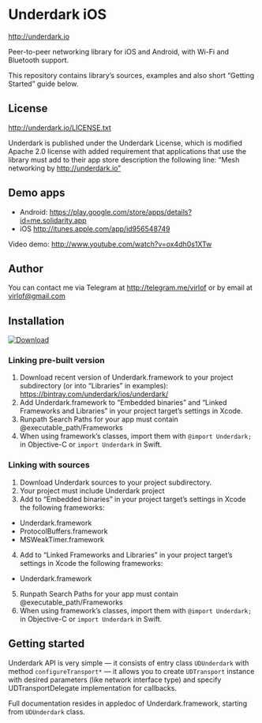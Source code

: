 # Underdark iOS
http://underdark.io

Peer-to-peer networking library for iOS and Android, with Wi-Fi and Bluetooth support.

This repository contains library’s sources, examples and also short “Getting Started” guide below.

## License
http://underdark.io/LICENSE.txt

Underdark is published under the Underdark License, which is modified Apache 2.0 license with added requirement that applications that use the library must add to their app store description the following line: “Mesh networking by http://underdark.io”

## Demo apps
* Android: https://play.google.com/store/apps/details?id=me.solidarity.app
* iOS http://itunes.apple.com/app/id956548749

Video demo: http://www.youtube.com/watch?v=ox4dh0s1XTw

## Author
You can contact me via Telegram at http://telegram.me/virlof or by email at virlof@gmail.com

## Installation
[ ![Download](https://api.bintray.com/packages/underdark/ios/underdark/images/download.svg) ](https://bintray.com/underdark/ios/underdark/_latestVersion)

### Linking pre-built version
1. Download recent version of Underdark.framework to your project subdirectory (or into “Libraries” in examples): https://bintray.com/underdark/ios/underdark/
2. Add Underdark.framework to “Embedded binaries” and “Linked Frameworks and Libraries” in your project target’s settings in Xcode.
3. Runpath Search Paths for your app must contain @executable_path/Frameworks
4. When using framework’s classes, import them with ```@import Underdark;``` in Objective-C or ```import Underdark``` in Swift.

### Linking with sources
1. Download Underdark sources to your project subdirectory.
2. Your project must include Underdark project
3. Add to “Embedded binaries” in your project target’s settings in Xcode the following frameworks: 
  * Underdark.framework
  * ProtocolBuffers.framework
  * MSWeakTimer.framework
4. Add to “Linked Frameworks and Libraries” in your project target’s settings in Xcode the following frameworks:
  * Underdark.framework
5. Runpath Search Paths for your app must contain @executable_path/Frameworks
6. When using framework’s classes, import them with ```@import Underdark;``` in Objective-C or ```import Underdark``` in Swift.

## Getting started
Underdark API is very simple — it consists of entry class `UDUnderdark` with method `configureTransport*` — it allows you to create `UDTransport` instance with desired parameters (like network interface type) and specify UDTransportDelegate implementation for callbacks.

Full documentation resides in appledoc of Underdark.framework, starting from `UDUnderdark` class.
